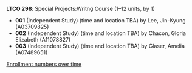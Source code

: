 **LTCO 298**: Special Projects:Writng Course (1–12 units, by 1)

- **001** (Independent Study) (time and location TBA) by Lee, Jin-Kyung (A03709825)
- **002** (Independent Study) (time and location TBA) by Chacon, Gloria Elizabeth (A11078827)
- **003** (Independent Study) (time and location TBA) by Glaser, Amelia (A07489651)

[Enrollment numbers over time](./LTCO298.tsv)
